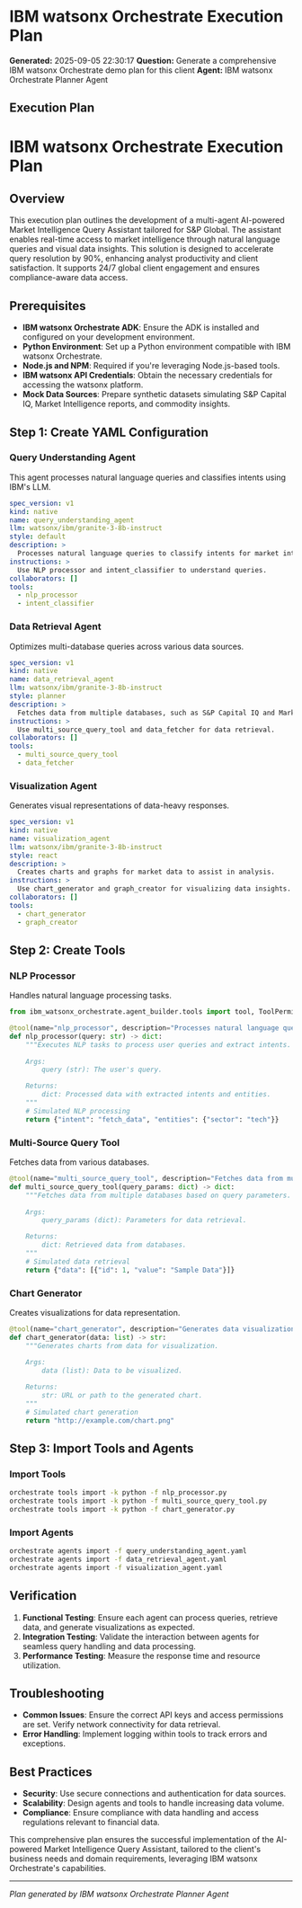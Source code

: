 # IBM watsonx Orchestrate Execution Plan

**Generated:** 2025-09-05 22:30:17
**Question:** Generate a comprehensive IBM watsonx Orchestrate demo plan for this client
**Agent:** IBM watsonx Orchestrate Planner Agent

## Execution Plan

# IBM watsonx Orchestrate Execution Plan

## Overview
This execution plan outlines the development of a multi-agent AI-powered Market Intelligence Query Assistant tailored for S&P Global. The assistant enables real-time access to market intelligence through natural language queries and visual data insights. This solution is designed to accelerate query resolution by 90%, enhancing analyst productivity and client satisfaction. It supports 24/7 global client engagement and ensures compliance-aware data access.

## Prerequisites
- **IBM watsonx Orchestrate ADK**: Ensure the ADK is installed and configured on your development environment.
- **Python Environment**: Set up a Python environment compatible with IBM watsonx Orchestrate.
- **Node.js and NPM**: Required if you're leveraging Node.js-based tools.
- **IBM watsonx API Credentials**: Obtain the necessary credentials for accessing the watsonx platform.
- **Mock Data Sources**: Prepare synthetic datasets simulating S&P Capital IQ, Market Intelligence reports, and commodity insights.

## Step 1: Create YAML Configuration

### Query Understanding Agent
This agent processes natural language queries and classifies intents using IBM's LLM.

```yaml
spec_version: v1
kind: native
name: query_understanding_agent
llm: watsonx/ibm/granite-3-8b-instruct
style: default
description: >
  Processes natural language queries to classify intents for market intelligence.
instructions: >
  Use NLP processor and intent_classifier to understand queries.
collaborators: []
tools: 
  - nlp_processor
  - intent_classifier
```

### Data Retrieval Agent
Optimizes multi-database queries across various data sources.

```yaml
spec_version: v1
kind: native
name: data_retrieval_agent
llm: watsonx/ibm/granite-3-8b-instruct
style: planner
description: >
  Fetches data from multiple databases, such as S&P Capital IQ and Market Intelligence.
instructions: >
  Use multi_source_query_tool and data_fetcher for data retrieval.
collaborators: []
tools: 
  - multi_source_query_tool
  - data_fetcher
```

### Visualization Agent
Generates visual representations of data-heavy responses.

```yaml
spec_version: v1
kind: native
name: visualization_agent
llm: watsonx/ibm/granite-3-8b-instruct
style: react
description: >
  Creates charts and graphs for market data to assist in analysis.
instructions: >
  Use chart_generator and graph_creator for visualizing data insights.
collaborators: []
tools: 
  - chart_generator
  - graph_creator
```

## Step 2: Create Tools

### NLP Processor
Handles natural language processing tasks.

```python
from ibm_watsonx_orchestrate.agent_builder.tools import tool, ToolPermission

@tool(name="nlp_processor", description="Processes natural language queries", permission=ToolPermission.ADMIN)
def nlp_processor(query: str) -> dict:
    """Executes NLP tasks to process user queries and extract intents.
    
    Args:
        query (str): The user's query.

    Returns:
        dict: Processed data with extracted intents and entities.
    """
    # Simulated NLP processing
    return {"intent": "fetch_data", "entities": {"sector": "tech"}}
```

### Multi-Source Query Tool
Fetches data from various databases.

```python
@tool(name="multi_source_query_tool", description="Fetches data from multiple sources", permission=ToolPermission.ADMIN)
def multi_source_query_tool(query_params: dict) -> dict:
    """Fetches data from multiple databases based on query parameters.
    
    Args:
        query_params (dict): Parameters for data retrieval.

    Returns:
        dict: Retrieved data from databases.
    """
    # Simulated data retrieval
    return {"data": [{"id": 1, "value": "Sample Data"}]}
```

### Chart Generator
Creates visualizations for data representation.

```python
@tool(name="chart_generator", description="Generates data visualizations", permission=ToolPermission.ADMIN)
def chart_generator(data: list) -> str:
    """Generates charts from data for visualization.
    
    Args:
        data (list): Data to be visualized.

    Returns:
        str: URL or path to the generated chart.
    """
    # Simulated chart generation
    return "http://example.com/chart.png"
```

## Step 3: Import Tools and Agents

### Import Tools
```bash
orchestrate tools import -k python -f nlp_processor.py
orchestrate tools import -k python -f multi_source_query_tool.py
orchestrate tools import -k python -f chart_generator.py
```

### Import Agents
```bash
orchestrate agents import -f query_understanding_agent.yaml
orchestrate agents import -f data_retrieval_agent.yaml
orchestrate agents import -f visualization_agent.yaml
```

## Verification
1. **Functional Testing**: Ensure each agent can process queries, retrieve data, and generate visualizations as expected.
2. **Integration Testing**: Validate the interaction between agents for seamless query handling and data processing.
3. **Performance Testing**: Measure the response time and resource utilization.

## Troubleshooting
- **Common Issues**: Ensure the correct API keys and access permissions are set. Verify network connectivity for data retrieval.
- **Error Handling**: Implement logging within tools to track errors and exceptions.

## Best Practices
- **Security**: Use secure connections and authentication for data sources.
- **Scalability**: Design agents and tools to handle increasing data volume.
- **Compliance**: Ensure compliance with data handling and access regulations relevant to financial data.

This comprehensive plan ensures the successful implementation of the AI-powered Market Intelligence Query Assistant, tailored to the client's business needs and domain requirements, leveraging IBM watsonx Orchestrate's capabilities.

---
*Plan generated by IBM watsonx Orchestrate Planner Agent*
